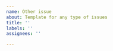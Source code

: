 ```yaml
---
name: Other issue
about: Template for any type of issues
title: ''
labels: ''
assignees: ''

---
```



